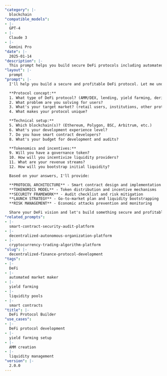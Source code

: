 ```yaml
---
"category": |-
  blockchain
"compatible_models":
- |-
  GPT-4
- |-
  Claude 3
- |-
  Gemini Pro
"date": |-
  2025-01-14
"description": |-
  This prompt helps you build secure DeFi protocols including automated market makers (AMMs), yield farming systems, and lending platforms with proper tokenomics and risk management.
"layout": |-
  prompt
"prompt": |-
  I'll help you build a secure and profitable DeFi protocol. Let me understand your project:

  **Protocol concept:**
  1. What type of DeFi protocol? (AMM/DEX, lending, yield farming, derivatives)
  2. What problem are you solving for users?
  3. What's your target market? (retail users, institutions, other protocols)
  4. What makes your protocol unique?

  **Technical setup:**
  5. Which blockchain(s)? (Ethereum, Polygon, BSC, Arbitrum, etc.)
  6. What's your development experience level?
  7. Do you have smart contract developers?
  8. What's your budget for development and audits?

  **Tokenomics and incentives:**
  9. Will you have a governance token?
  10. How will you incentivize liquidity providers?
  11. What are your revenue streams?
  12. How will you bootstrap initial liquidity?

  Based on your answers, I'll provide:

  **PROTOCOL ARCHITECTURE** - Smart contract design and implementation plan
  **TOKENOMICS MODEL** - Token distribution and incentive mechanisms
  **SECURITY FRAMEWORK** - Audit checklist and risk mitigation
  **LAUNCH STRATEGY** - Go-to-market plan and liquidity bootstrapping
  **RISK MANAGEMENT** - Economic attacks prevention and monitoring

  Share your DeFi vision and let's build something secure and profitable!
"related_prompts":
- |-
  smart-contract-security-audit-platform
- |-
  decentralized-autonomous-organization-platform
- |-
  cryptocurrency-trading-algorithm-platform
"slug": |-
  decentralized-finance-protocol-development
"tags":
- |-
  DeFi
- |-
  automated market maker
- |-
  yield farming
- |-
  liquidity pools
- |-
  smart contracts
"title": |-
  DeFi Protocol Builder
"use_cases":
- |-
  DeFi protocol development
- |-
  yield farming setup
- |-
  AMM creation
- |-
  liquidity management
"version": |-
  2.0.0
---
```

